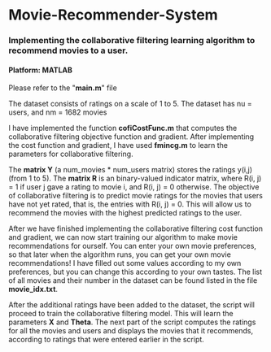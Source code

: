 # Movie-Recommender-System
### Implementing the collaborative filtering learning algorithm to recommend movies to a user.
#### Platform: MATLAB

Please refer to the "**main.m**" file

The dataset consists of ratings on a scale of 1 to 5.
The dataset has nu = users, and nm = 1682 movies

I have implemented the function **cofiCostFunc.m** that computes the collaborative filtering objective function and gradient. 
After implementing the cost function and gradient, I have used **fmincg.m** to learn the parameters for collaborative filtering.

The **matrix Y** (a num_movies * num_users matrix) stores the ratings y(i,j) (from 1 to 5). The **matrix R** is an binary-valued indicator 
matrix, where R(i, j) = 1 if user j gave a rating to movie i, and R(i, j) = 0 otherwise. The objective of collaborative filtering 
is to predict movie ratings for the movies that users have not yet rated, that is, the entries with R(i, j) = 0. This will
allow us to recommend the movies with the highest predicted ratings to the user.


After we have finished implementing the collaborative filtering cost function and gradient, we can now start training our 
algorithm to make movie recommendations for ourself.
You can enter your own movie preferences, so that later when the algorithm runs, you can get your own movie recommendations! 
I have filled out some values according to my own preferences, but you can change this according to your own tastes. 
The list of all movies and their number in the dataset can be found listed in the file **movie_idx.txt**.

After the additional ratings have been added to the dataset, the script will proceed to train the collaborative filtering model. 
This will learn the parameters **X** and **Theta**. The next part of the script computes the ratings for all the movies and 
users and displays the movies that it recommends, according to ratings that were entered earlier in the script.
